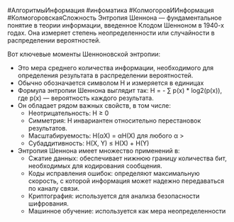 #АлгоритмыИнформация #инфоматика #КолмогоровИИнформация #КолмогоровскаяСложность 
Энтропия Шеннона — фундаментальное понятие в теории информации, введенное Клодом Шенноном в 1940-х годах. Она измеряет степень неопределенности или случайности в распределении вероятностей.

Вот ключевые моменты Шенноновской энтропии:

- Это мера среднего количества информации, необходимого для определения результата в распределении вероятностей.
- Обычно обозначается символом H и измеряется в единицах
- Формула энтропии Шеннона выглядит так: H = - ∑ p(x) * log2(p(x)), где p(x) — вероятность каждого результата.
- Он обладает рядом важных свойств, в том числе:
    - Неотрицательность: H ≥ 0
    - Симметрия: H инвариантен относительно перестановок результатов.
    - Масштабируемость: H(αX) = αH(X) для любого α >
    - Субаддитивность: H(X, Y) ≤ H(X) + H(Y)
- Энтропия Шеннона имеет множество применений в:
    - Сжатие данных: обеспечивает нижнюю границу количества бит, необходимых для кодирования сообщения.
    - Коды исправления ошибок: определяют максимальную скорость, с которой информация может надежно передаваться по каналу связи.
    - Криптография: используется для анализа безопасности шифрования.
    - Машинное обучение: используется как мера неопределенности